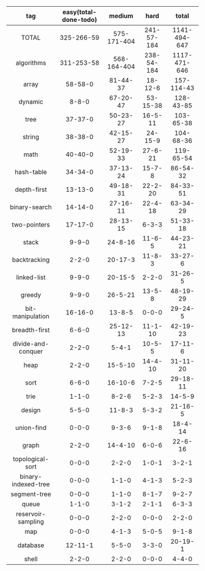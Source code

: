 |tag|easy(total-done-todo)|medium|hard|total|
|:---:|:---:|:---:|:---:|:---:|
|TOTAL|325-266-59|575-171-404|241-57-184|1141-494-647|
|algorithms|311-253-58|568-164-404|238-54-184|1117-471-646|
|array|58-58-0|81-44-37|18-12-6|157-114-43|
|dynamic|8-8-0|67-20-47|53-15-38|128-43-85|
|tree|37-37-0|50-23-27|16-5-11|103-65-38|
|string|38-38-0|42-15-27|24-15-9|104-68-36|
|math|40-40-0|52-19-33|27-6-21|119-65-54|
|hash-table|34-34-0|37-13-24|15-7-8|86-54-32|
|depth-first|13-13-0|49-18-31|22-2-20|84-33-51|
|binary-search|14-14-0|27-16-11|22-4-18|63-34-29|
|two-pointers|17-17-0|28-13-15|6-3-3|51-33-18|
|stack|9-9-0|24-8-16|11-6-5|44-23-21|
|backtracking|2-2-0|20-17-3|11-8-3|33-27-6|
|linked-list|9-9-0|20-15-5|2-2-0|31-26-5|
|greedy|9-9-0|26-5-21|13-5-8|48-19-29|
|bit-manipulation|16-16-0|13-8-5|0-0-0|29-24-5|
|breadth-first|6-6-0|25-12-13|11-1-10|42-19-23|
|divide-and-conquer|2-2-0|5-4-1|10-5-5|17-11-6|
|heap|2-2-0|15-5-10|14-4-10|31-11-20|
|sort|6-6-0|16-10-6|7-2-5|29-18-11|
|trie|1-1-0|8-2-6|5-2-3|14-5-9|
|design|5-5-0|11-8-3|5-3-2|21-16-5|
|union-find|0-0-0|9-3-6|9-1-8|18-4-14|
|graph|2-2-0|14-4-10|6-0-6|22-6-16|
|topological-sort|0-0-0|2-2-0|1-0-1|3-2-1|
|binary-indexed-tree|0-0-0|1-1-0|4-1-3|5-2-3|
|segment-tree|0-0-0|1-1-0|8-1-7|9-2-7|
|queue|1-1-0|3-1-2|2-1-1|6-3-3|
|reservoir-sampling|0-0-0|2-2-0|0-0-0|2-2-0|
|map|0-0-0|4-1-3|5-0-5|9-1-8|
|database|12-11-1|5-5-0|3-3-0|20-19-1|
|shell|2-2-0|2-2-0|0-0-0|4-4-0|
